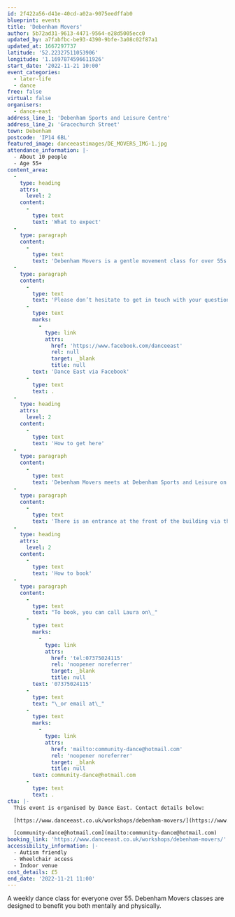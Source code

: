 ```yaml
---
id: 2f422a56-d41e-40cd-a02a-9075eedffab0
blueprint: events
title: 'Debenham Movers'
author: 5b72ad31-9613-4471-9564-e28d5005ecc0
updated_by: a7fabfbc-be93-4390-9bfe-3a08c02f87a1
updated_at: 1667297737
latitude: '52.22327511053906'
longitude: '1.1697874596611926'
start_date: '2022-11-21 10:00'
event_categories:
  - later-life
  - dance
free: false
virtual: false
organisers:
  - dance-east
address_line_1: 'Debenham Sports and Leisure Centre'
address_line_2: 'Gracechurch Street'
town: Debenham
postcode: 'IP14 6BL'
featured_image: danceeastimages/DE_MOVERS_IMG-1.jpg
attendance_information: |-
  - About 10 people
  - Age 55+
content_area:
  -
    type: heading
    attrs:
      level: 2
    content:
      -
        type: text
        text: 'What to expect'
  -
    type: paragraph
    content:
      -
        type: text
        text: 'Debenham Movers is a gentle movement class for over 55s. Held every Tuesday, 10.00am – 11.00am at Debenham Community Centre. The session is led by experienced dance artists, where you will explore a range of taught and improvisational exercises to get your body moving, have a chance to socialise, and – most importantly – have fun! Tea and biscuits are also included! '
  -
    type: paragraph
    content:
      -
        type: text
        text: 'Please don’t hesitate to get in touch with your questions about DanceEast''s Movers classes via our Facebook page: '
      -
        type: text
        marks:
          -
            type: link
            attrs:
              href: 'https://www.facebook.com/danceeast'
              rel: null
              target: _blank
              title: null
        text: 'Dance East via Facebook'
      -
        type: text
        text: .
  -
    type: heading
    attrs:
      level: 2
    content:
      -
        type: text
        text: 'How to get here'
  -
    type: paragraph
    content:
      -
        type: text
        text: 'Debenham Movers meets at Debenham Sports and Leisure on Gracechurch Street in Debenham, IP14 6BL.'
  -
    type: paragraph
    content:
      -
        type: text
        text: 'There is an entrance at the front of the building via the carpark, this entrance uses sliding doors for those that have accessibility needs. '
  -
    type: heading
    attrs:
      level: 2
    content:
      -
        type: text
        text: 'How to book'
  -
    type: paragraph
    content:
      -
        type: text
        text: "To book, you can call Laura on\_"
      -
        type: text
        marks:
          -
            type: link
            attrs:
              href: 'tel:07375024115'
              rel: 'noopener noreferrer'
              target: _blank
              title: null
        text: '07375024115'
      -
        type: text
        text: "\_or email at\_"
      -
        type: text
        marks:
          -
            type: link
            attrs:
              href: 'mailto:community-dance@hotmail.com'
              rel: 'noopener noreferrer'
              target: _blank
              title: null
        text: community-dance@hotmail.com
      -
        type: text
        text: .
cta: |-
  This event is organised by Dance East. Contact details below:

  [https://www.danceeast.co.uk/workshops/debenham-movers/](https://www.danceeast.co.uk/workshops/debenham-movers/)

  [community-dance@hotmail.com](mailto:community-dance@hotmail.com)
booking_link: 'https://www.danceeast.co.uk/workshops/debenham-movers/'
accessibility_information: |-
  - Autism friendly
  - Wheelchair access
  - Indoor venue
cost_details: £5
end_date: '2022-11-21 11:00'
---
```

A weekly dance class for everyone over 55. Debenham Movers classes are designed to benefit you both mentally and physically.